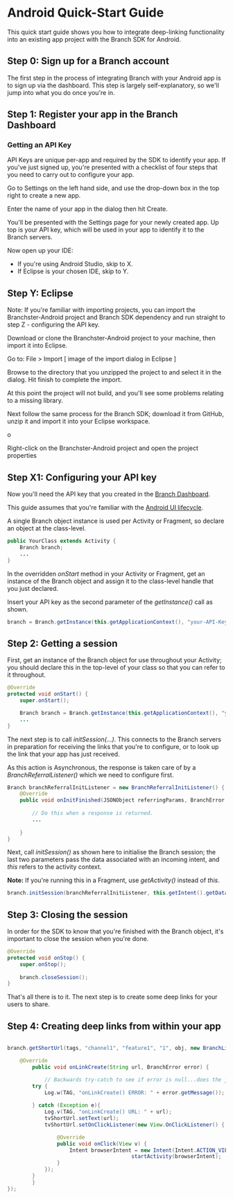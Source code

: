Android Quick-Start Guide
=========================
This quick start guide shows you how to integrate deep-linking functionality into an existing app project with the Branch SDK for Android.

## Step 0: Sign up for a Branch account
The first step in the process of integrating Branch with your Android app is to sign up via the dashboard. This step is largely self-explanatory, so we'll jump into what you do once you're in.

<!--
[ Todo - screenshot of the sign up process ]
-->

<!--
![Create your account][create_your_account]
[create_your_account]: images/create_your_account_now.png =600px"Create your account."
-->

## Step 1: Register your app in the Branch Dashboard

### Getting an API Key	
API Keys are unique per-app and required by the SDK to identify your app. If you've just signed up, you're presented with a checklist of four steps that you need to carry out to configure your app.

Go to Settings on the left hand side, and use the drop-down box in the top right to create a new app.

<!-- 
<div style="text-align:center">
<img src="images/create_new_app_button.png" width="140" >
</div> -->

Enter the name of your app in the dialog then hit Create.

<!--
<div style="text-align:center">
<img src="images/dashboard_create_a_new_app.png" width="480" >
</div> -->

You'll be presented with the Settings page for your newly created app. Up top is your API key, which will be used in your app to identify it to the Branch servers.

<!-- 
<div style="text-align:center">
<img src="images/dashboard_api_key.png" width="480" >
</div>
-->

Now open up your IDE:

- If you're using Android Studio, skip to X.
- If Eclipse is your chosen IDE, skip to Y.

<!--

## Step X: Android Studio
The easiest way to get started with Android Studio is to clone the Branchster-Android project directly from GitHub.

<div style="text-align:center;font-weight:bold;font-style:italic;">
Coming Soon
</div>

Todo - copy content from local-studio.md.

-->

## Step Y: Eclipse

Note: If you're familiar with importing projects, you can import the Branchster-Android project and Branch SDK dependency and run straight to step Z - configuring the API key.

Download or clone the Branchster-Android project to your machine, then import it into Eclipse. 

Go to:
File > Import 
[ image of the import dialog in Eclipse ]


Browse to the directory that you unzipped the project to and select it in the dialog. Hit finish to complete the import.

At this point the project will not build, and you'll see some problems relating to a missing library.

Next follow the same process for the Branch SDK; download it from GitHub, unzip it and import it into your Eclipse workspace.

o

Right-click on the Branchster-Android project and open the project properties
<!-- Todo: (Mac - &#8984;I, Windows )-->

<!-- 
<div style="text-align:center">
<img src="images/eclipse_import_existing_code_fadeout.png" width="480" >
</div>
-->

<!--
<div style="text-align:center">
<img src="images/eclipse_import_app_project_fadeout.png" width="800" >
</div>
-->

<!--
<div style="text-align:center">
<img src="images/eclipse_import_sdk_project_fadeout.png" width="800" >
</div>
-->

<!--
<div style="text-align:center">
<img src="images/eclipse_library_added.png" width="480" >
</div>
-->

<!--
<div style="text-align:center">
<img src="images/eclipse_select_sdk_fadeout.png" width="480" >
</div>
-->

<!--
<div style="text-align:center">
<img src="images/eclipse_select_sdk.png" width="480" >
</div>
-->

<!--
![Create your account][require_steps_checklist]
[require_steps_checklist]: images/required_steps_checklist.png =600px"Create your account."
-->

<!--

![Step 1: Complete basic SDK setup][step_1]
[step_1]: images/step_1.png =600px "1. Complete basic SDK setup"


![Step 2: Complete basic SDK setup][step_2]
[step_2]: images/step_2.png =600px "2. Create your first link"


![Step 3: Complete basic SDK setup][step_3]
[step_3]: images/step_3.png =600px "3. Integrate SDK into your app" 

-->

## Step X1: Configuring your API key
Now you'll need the API key that you created in the [Branch Dashboard](https://dashboard.branch.io/). 

This guide assumes that you're familiar with the [Android UI lifecycle](http://developer.android.com/training/basics/activity-lifecycle/starting.html).

A single Branch object instance is used per Activity or Fragment, so declare an object at the class-level.

```Java
public YourClass extends Activity {
	Branch branch;
	...
}
```

In the overridden *onStart* method in your Activity or Fragment, get an instance of the Branch object and assign it to the class-level handle that you just declared.

Insert your API key as the second parameter of the *getInstance()* call as shown.

```Java
branch = Branch.getInstance(this.getApplicationContext(), "your-API-Key-goes-here");
```

## Step 2: Getting a session

First, get an instance of the Branch object for use throughout your Activity; you should declare this in the top-level of your class so that you can refer to it throughout.



```Java
@Override
protected void onStart() {
	super.onStart();

	Branch branch = Branch.getInstance(this.getApplicationContext(), "your-API-Key-goes-here");
	...
}
```

The next step is to call *initSession(...)*. This connects to the Branch servers in preparation for receiving the links that you're to configure, or to look up the link that your app has just received.

As this action is Asynchronous, the response is taken care of by a *BranchReferralListener()* which we need to configure first.

```Java
Branch branchReferralInitListener = new BranchReferralInitListener() {
	@Override
	public void onInitFinished(JSONObject referringParams, BranchError error) {
		
		// Do this when a response is returned.
		...
				
	}
}
```

Next, call *initSession()* as shown here to initialise the Branch session; the last two parameters pass the data associated with an incoming intent, and *this* refers to the activity context.

**Note:** If you're running this in a Fragment, use *getActivity()* instead of *this*.

```Java
branch.initSession(branchReferralInitListener, this.getIntent().getData(), this);
```

## Step 3: Closing the session

In order for the SDK to know that you're finished with the Branch object, it's important to close the session when you're done.
		

```Java
@Override
protected void onStop() {
	super.onStop();
	
	branch.closeSession();
}
```

That's all there is to it. The next step is to create some deep links for your users to share.


## Step 4: Creating deep links from within your app

<!-- In progress -->

```Java

branch.getShortUrl(tags, "channel1", "feature1", "1", obj, new BranchLinkCreateListener() {

	@Override
        public void onLinkCreate(String url, BranchError error) {

    		// Backwards try-catch to see if error is null...does the job, not elegant though.
		try {
			Log.w(TAG, "onLinkCreate() ERROR: " + error.getMessage());
			
		} catch (Exception e){
			Log.v(TAG, "onLinkCreate() URL: " + url);
			tvShortUrl.setText(url);
			tvShortUrl.setOnClickListener(new View.OnClickListener() {

				@Override
				public void onClick(View v) {
					Intent browserIntent = new Intent(Intent.ACTION_VIEW, Uri.parse(((TextView)v).getText().toString()));
                                        startActivity(browserIntent);
				}
			});
		}
        }
});
                    
```
